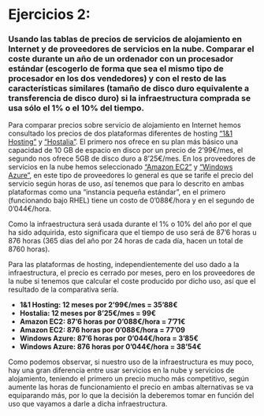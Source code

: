 # Ejercicios 2:
### Usando las tablas de precios de servicios de alojamiento en Internet y de proveedores de servicios en la nube. Comparar el coste durante un año de un ordenador con un procesador estándar (escogerlo de forma que sea el mismo tipo de procesador en los dos vendedores) y con el resto de las características similares (tamaño de disco duro equivalente a transferencia de disco duro) si la infraestructura comprada se usa sólo el 1% o el 10% del tiempo.

Para comparar precios sobre servicio de alojamiento en Internet hemos consultado los precios de dos plataformas diferentes de hosting [“1&1 Hosting”](http://www.1and1.es/hosting-linux) y [“Hostalia”](http://www.hostalia.com/alojamiento/planes-hosting-base.html). El primero nos ofrece en su plan más básico una capacidad de 10 GB de espacio en disco por un precio de 2’99€/mes, el segundo nos ofrece 5GB de disco duro a 8’25€/mes. En los proveedores de servicios en la nube hemos seleccionado [“Amazon EC2”](http://aws.amazon.com/es/ec2/pricing/) y [“Windows Azure”](http://www.windowsazure.com/es-es/pricing/details/cloud-services/), en este tipo de proveedores lo general es que se tarife el precio del servicio según horas de uso, así tenemos que para lo descrito en ambas plataformas como una “instancia pequeña estándar”, en el primero (funcionando bajo RHEL) tiene un costo de 0’088€/hora y en el segundo de 0’044€/hora.

Como la infraestructura será usada durante el 1% o 10% del año por el que ha sido adquirida, esto significara que el tiempo de uso será de 87’6 horas u 876 horas (365 días del año por 24 horas de cada día, hacen un total de 8760 horas).

Para las plataformas de hosting, independientemente del uso dado a la infraestructura, el precio es cerrado por meses, pero en los proveedores de la nube si tenemos que calcular el coste producido por dicho uso, así que el resultado de la comparativa sería.

* **1&1 Hosting: 12 meses por 2’99€/mes = 35’88€**
* **Hostalia: 12 meses por 8’25€/mes = 99€**
* **Amazon EC2: 87’6 horas por 0’088€/hora = 7’71€**
* **Amazon EC2: 876 horas por 0’088€/hora = 77’09**
* **Windows Azure: 87’6 horas por 0’044€/hora = 3’85€**
* **Windows Azure: 876 horas por 0’044€/hora = 38’54€**

Como podemos observar, si nuestro uso de la infraestructura es muy poco, hay una gran diferencia entre usar servicios en la nube y servicios de alojamiento, teniendo el primero un precio mucho más competitivo, según aumente las horas de funcionamiento el precio en ambas alternativas se va equiparando más, por lo que la decisión la deberemos tomar en función del uso que vayamos a darle a dicha infraestructura.
